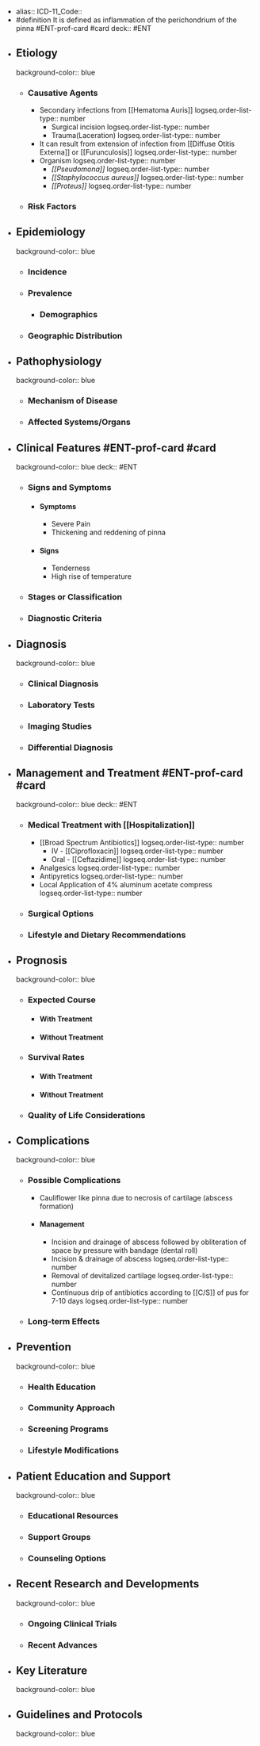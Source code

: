 - alias::
  ICD-11_Code::
- #definition It is defined as inflammation of the perichondrium of the pinna #ENT-prof-card #card
  deck:: #ENT
- ## Etiology
  background-color:: blue
  - ### Causative Agents
    - Secondary infections from [[Hematoma Auris]]
      logseq.order-list-type:: number
      - Surgical incision
        logseq.order-list-type:: number
      - Trauma(Laceration)
        logseq.order-list-type:: number
    - It can result from extension of infection from [[Diffuse Otitis Externa]] or [[Furunculosis]]
      logseq.order-list-type:: number
    - Organism
      logseq.order-list-type:: number
      - _[[Pseudomona]]_
        logseq.order-list-type:: number
      - _[[Staphylococcus aureus]]_
        logseq.order-list-type:: number
      - _[[Proteus]]_
        logseq.order-list-type:: number
  - ### Risk Factors
- ## Epidemiology
  background-color:: blue
  - ### Incidence
  - ### Prevalence
    - ### Demographics
  - ### Geographic Distribution
- ## Pathophysiology
  background-color:: blue
  - ### Mechanism of Disease
  - ### Affected Systems/Organs
- ## Clinical Features #ENT-prof-card #card
  background-color:: blue
  deck:: #ENT
  - ### Signs and Symptoms
    - #### Symptoms
      - Severe Pain
      - Thickening and reddening of pinna
    - #### Signs
      - Tenderness
      - High rise of temperature
  - ### Stages or Classification
  - ### Diagnostic Criteria
- ## Diagnosis
  background-color:: blue
  - ### Clinical Diagnosis
  - ### Laboratory Tests
  - ### Imaging Studies
  - ### Differential Diagnosis
- ## Management and Treatment #ENT-prof-card #card
  background-color:: blue
  deck:: #ENT
  - ### Medical Treatment with [[Hospitalization]]
    - [[Broad Spectrum Antibiotics]]
      logseq.order-list-type:: number
      - IV - [[Ciprofloxacin]]
        logseq.order-list-type:: number
      - Oral - [[Ceftazidime]]
        logseq.order-list-type:: number
    - Analgesics
      logseq.order-list-type:: number
    - Antipyretics
      logseq.order-list-type:: number
    - Local Application of 4% aluminum acetate compress
      logseq.order-list-type:: number
  - ### Surgical Options
  - ### Lifestyle and Dietary Recommendations
- ## Prognosis
  background-color:: blue
  - ### Expected Course
    - #### With Treatment
    - #### Without Treatment
  - ### Survival Rates
    - #### With Treatment
    - #### Without Treatment
  - ### Quality of Life Considerations
- ## Complications
  background-color:: blue
  - ### Possible Complications
    - Cauliflower like pinna due to necrosis of cartilage (abscess formation)
    - #### Management
      - Incision and drainage of abscess followed by obliteration of space by pressure with bandage (dental roll)
      - Incision & drainage of abscess
        logseq.order-list-type:: number
      - Removal of devitalized cartilage
        logseq.order-list-type:: number
      - Continuous drip of antibiotics according to [[C/S]] of pus for 7-10 days
        logseq.order-list-type:: number
  - ### Long-term Effects
- ## Prevention
  background-color:: blue
  - ### Health Education
  - ### Community Approach
  - ### Screening Programs
  - ### Lifestyle Modifications
- ## Patient Education and Support
  background-color:: blue
  - ### Educational Resources
  - ### Support Groups
  - ### Counseling Options
- ## Recent Research and Developments
  background-color:: blue
  - ### Ongoing Clinical Trials
  - ### Recent Advances
- ## Key Literature
  background-color:: blue
- ## Guidelines and Protocols
  background-color:: blue
